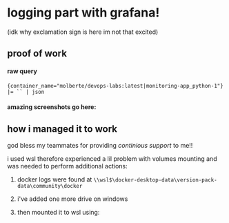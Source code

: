 # logging part with grafana! 
(idk why exclamation sign is here im not that excited)

## proof of work

#### raw query
```
{container_name="molberte/devops-labs:latest|monitoring-app_python-1"} |= `` | json
```

#### amazing screenshots go here:




## how i managed it to work
god bless my teammates for providing *continious support* to me!!

i used wsl therefore experienced a lil problem with volumes mounting and was needed to perform additional actions:

1. docker logs were found at `\\wsl$\docker-desktop-data\version-pack-data\community\docker`
2. i've added one more drive on windows

3. then mounted it to wsl using:


